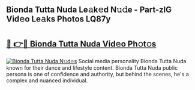 ## Bionda Tutta Nuda Le𝚊k𝚎d N𝚞𝚍e - Part-zlG Vid𝚎o Le𝚊ks Photos LQ87y

# <h2><a href="http://fbeqm00.evod.top/?m=Bionda+Tutta+Nuda">🔗 👉🔴 Bionda Tutta Nuda Vid𝚎o Ph𝚘t𝚘s</a></h2>

[![Bionda Tutta Nuda N𝚞d𝚎s](https://i.imgur.com/8V9OHl7.gif)](http://fbeqm00.evod.top/?m=Bionda+Tutta+Nuda)
Social media personality Bionda Tutta Nuda known for their dance and lifestyle content. Bionda Tutta Nuda public persona is one of confidence and authority, but behind the scenes, he's a complex and nuanced individual. 
